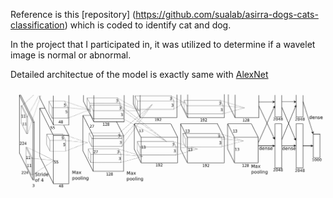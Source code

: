Reference is this [repository] (https://github.com/sualab/asirra-dogs-cats-classification) which is coded to identify cat and dog.

In the project that I participated in, it was utilized to determine if a wavelet image is normal or abnormal.

Detailed architectue of the model is exactly same with [AlexNet](https://arxiv.org/pdf/1406.6247.pdf)

![alexnet_arch.png](https://github.com/sangwon-hwang/AlexNet/blob/master/alexnet_arch.png)

